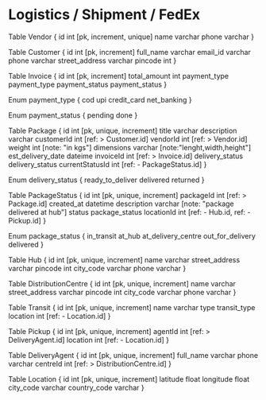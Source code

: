 # Logistics / Shipment / FedEx 


Table Vendor {
  id int [pk, increment, unique]
  name varchar 
  phone varchar 
}

Table Customer {
  id int [pk, increment]
  full_name varchar 
  email_id varchar
  phone varchar 
  street_address varchar 
  pincode int 
}

Table Invoice {
  id int [pk, increment]
  total_amount int 
  payment_type payment_type
  payment_status payment_status 
}

Enum payment_type {
  cod 
  upi
  credit_card 
  net_banking
}

Enum payment_status {
  pending 
  done
}

Table Package {
  id int [pk, unique, increment]
  title varchar 
  description varchar 
  customerId int [ref: > Customer.id]
  vendorId int [ref: > Vendor.id]
  weight int [note: "in kgs"]
  dimensions varchar [note:"lenght,width,height"]
  est_delivery_date dateime 
  invoiceId int [ref: > Invoice.id]
  delivery_status delivery_status 
  currentStatusId int [ref: - PackageStatus.id]
}

Enum delivery_status {
  ready_to_deliver 
  delivered 
  returned 
}

Table PackageStatus {
  id int [pk, unique, increment]
  packageId int [ref: > Package.id]
  created_at datetime 
  description varchar [note: "package delivered at hub"]
  status package_status 
  locationId int [ref: - Hub.id, ref: - Pickup.id]
}

Enum package_status {
  in_transit 
  at_hub
  at_delivery_centre
  out_for_delivery 
  delivered 
}


Table Hub {
  id int [pk, unique, increment]
  name varchar 
  street_address varchar 
  pincode int
  city_code varchar 
  phone varchar 
}

Table DistributionCentre {
  id int [pk, unique, increment]
  name varchar 
  street_address varchar 
  pincode int 
  city_code varchar 
  phone varchar 
}


Table Transit {
  id int [pk, unique, increment]
  name varchar
  type transit_type 
  location int [ref: - Location.id]
}


Table Pickup {
  id int [pk, unique, increment]
  agentId int [ref: > DeliveryAgent.id] 
  location int [ref: - Location.id]
}

Table DeliveryAgent {
  id int [pk, unique, increment]
  full_name varchar 
  phone varchar 
  centreId int [ref: > DistributionCentre.id]
}

Table Location {
  id int [pk, unique, increment]
  latitude float 
  longitude float 
  city_code varchar 
  country_code varchar 
}


